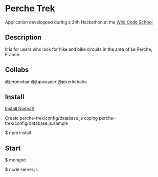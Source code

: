 # Perche Trek

Application developped during a 24h Hackathon at the [Wild Code School](wildcodeschool.fr)

## Description

It is for users who look for hike and bike circuits in the area of Le Perche, France.

## Collabs

@jeromebar @jbpasquier @jokerhahaha

## Install

[Install NodeJS](https://nodejs.org/en/download/package-manager/)

Create perche-trek/config/database.js coping perche-trek/config/database.js.sample

$ npm install

## Start

$ mongod

$ node server.js
